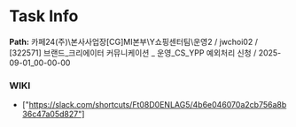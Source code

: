 # Task Info

**Path:** 카페24(주)\본사사업장\[CG]MI본부\Y쇼핑센터팀\운영2 / jwchoi02 / [322571] 브랜드_크리에이터 커뮤니케이션 _ 운영_CS_YPP 예외처리 신청 / 2025-09-01_00-00-00

### WIKI
- ["https://slack.com/shortcuts/Ft08D0ENLAG5/4b6e046070a2cb756a8b36c47a05d827"]

